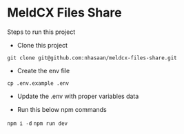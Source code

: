 # MeldCX Files Share

Steps to run this project
- Clone this project

`git clone git@github.com:nhasaan/meldcx-files-share.git`

- Create the env file

`cp .env.example .env`

- Update the .env with proper variables data

- Run this below npm commands

`npm i -d`
`npm run dev`
